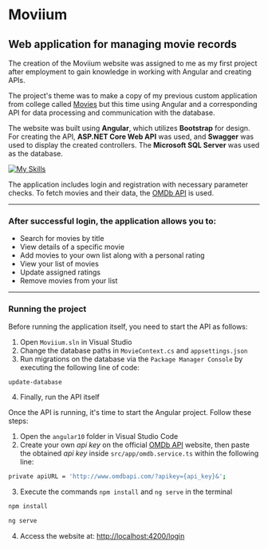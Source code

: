 # Moviium

## Web application for managing movie records

The creation of the Moviium website was assigned to me as my first project after employment to gain knowledge in working with Angular and creating APIs.

The project's theme was to make a copy of my previous custom application from college called [Movies](https://github.com/AntonioSertic23/Movies) but this time using Angular and a corresponding API for data processing and communication with the database.

The website was built using **Angular**, which utilizes **Bootstrap** for design. For creating the API, **ASP.NET Core Web API** was used, and **Swagger** was used to display the created controllers. The **Microsoft SQL Server** was used as the database.

[![My Skills](https://skillicons.dev/icons?i=angular,bootstrap,dotnet,sqlite)](https://skillicons.dev)

The application includes login and registration with necessary parameter checks. To fetch movies and their data, the [OMDb API](https://www.omdbapi.com/) is used.

---

### After successful login, the application allows you to:

- Search for movies by title
- View details of a specific movie
- Add movies to your own list along with a personal rating
- View your list of movies
- Update assigned ratings
- Remove movies from your list

---

### Running the project

Before running the application itself, you need to start the API as follows:

1. Open `Moviium.sln` in Visual Studio
2. Change the database paths in `MovieContext.cs` and `appsettings.json`
3. Run migrations on the database via the `Package Manager Console` by executing the following line of code:

```sh
update-database
```

4. Finally, run the API itself

Once the API is running, it's time to start the Angular project. Follow these steps:

1. Open the `angular10` folder in Visual Studio Code
1. Create your own _api key_ on the official [OMDb API](https://www.omdbapi.com/) website, then paste the obtained _api key_ inside `src/app/omdb.service.ts` within the following line:

```sh
private apiURL = 'http://www.omdbapi.com/?apikey={api_key}&';
```

3. Execute the commands `npm install` and `ng serve` in the terminal

```sh
npm install
```

```sh
ng serve
```

4. Access the website at: [http://localhost:4200/login](http://localhost:4200/login)
